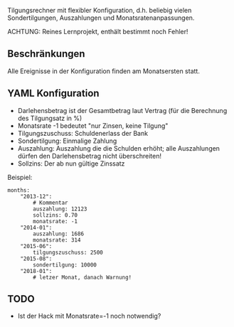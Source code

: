 Tilgungsrechner mit flexibler Konfiguration, d.h. beliebig vielen
Sondertilgungen, Auszahlungen und Monatsratenanpassungen.

ACHTUNG: Reines Lernprojekt, enthält bestimmt noch Fehler!

Beschränkungen
--------------

Alle Ereignisse in der Konfiguration finden am Monatsersten statt.

YAML Konfiguration
------------------

* Darlehensbetrag ist der Gesamtbetrag laut Vertrag (für die Berechnung des Tilgungsatz in %)
* Monatsrate -1 bedeutet "nur Zinsen, keine Tilgung"
* Tilgungszuschuss: Schuldenerlass der Bank
* Sondertilgung: Einmalige Zahlung
* Auszahlung: Auszahlung die die Schulden erhöht; alle Auszahlungen dürfen den Darlehensbetrag nicht überschreiten!
* Sollzins: Der ab nun gültige Zinssatz

Beispiel:

    months:
        "2013-12":
            # Kommentar
            auszahlung: 12123
            sollzins: 0.70
            monatsrate: -1
        "2014-01":
            auszahlung: 1686
            monatsrate: 314
        "2015-06":
            tilgungszuschuss: 2500
        "2015-08":
            sondertilgung: 10000
        "2018-01":
            # letzer Monat, danach Warnung!

TODO
----
* Ist der Hack mit Monatsrate=-1 noch notwendig?
